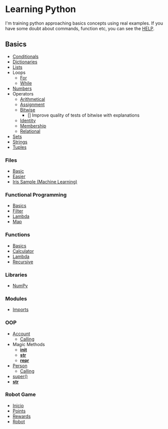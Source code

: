 # Learning Python

I'm training python approaching basics concepts using real examples. If you have some doubt about commands, function etc, you can see the [HELP](help.py).

## Basics
* [Conditionals](basics/conditionals/main.py)
* [Dictionaries](basics/dictionaries/main.py)
* [Lists](basics/lists/main.py)
* Loops
    * [For](basics/loops/for.py)
    * [While](basics/loops/while.py)
* [Numbers](basics/numbers/main.py)
* Operators
    * [Arithmetical](basics/operators/arithmetical.py)
    * [Assignment](basics/operators/assignment.py)
    * [Bitwise](basics/operators/bitwise.py)
        - [] Improve quality of tests of bitwise with explanations
    * [Identity](basics/operators/identity.py)
    * [Membership](basics/operators/membership.py)
    * [Relational](basics/operators/relational.py)
* [Sets](basics/sets/main.py)
* [Strings](basics/strings/main.py)
* [Tuples](basics/tuples/main.py)

### Files
* [Basic](files/basic.py)
* [Easier](files/easier.py)
* [Iris Sample (Machine Learning)](files/iris-sample.py)

### Functional Programming
* [Basics](functional_programming/basics.py)
* [Filter](functional_programming/filter.py)
* [Lambda](functional_programming/lambda.py)
* [Map](functional_programming/map.py)

### Functions
* [Basics](functions/basics.py)
* [Calculator](functions/calculator.py)
* [Lambda](functions/lambda.py)
* [Recursive](functions/recursive.py)

### Libraries
* [NumPy](libs/numpy.py)

### Modules
* [Imports](modules/main.py)

### OOP
* [Account](oop/account/account.py)
    * [Calling](oop/account/index.py)
* Magic Methods
    * [__init__](oop/magic_methods/index.py)
    * [__str__](oop/magic_methods/index.py)
    * [__repr__](oop/magic_methods/index.py)
* [Person](oop/person/person.py)
    * [Calling](oop/person/index.py)
* [super()](oop/robot/tars.py)
* [__str__](robot_game/Rewards.py)

### Robot Game
* [Inicio](robot_game/index.py)
* [Points](robot_game/Point.py)
* [Rewards](robot_game/Rewards.py)
* [Robot](robot_game/Robot.py)